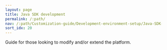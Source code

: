 ```yaml
---
layout: page
title: Java SDK development
permalink: /:path/
nav: /:path/Customization-guide/Development-environment-setup/Java-SDK-development
sort_idx: 20
---
```


Guide for those looking to modify and/or extend the platform.
